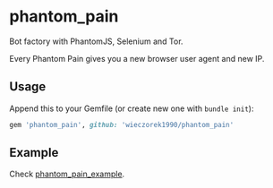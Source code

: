 # phantom_pain

Bot factory with PhantomJS, Selenium and Tor.

Every Phantom Pain gives you a new browser user agent and new IP.

## Usage

Append this to your Gemfile (or create new one with `bundle init`):

```ruby
gem 'phantom_pain', github: 'wieczorek1990/phantom_pain'
```

## Example

Check [phantom_pain_example](https://github.com/wieczorek1990/phantom_pain_example).
